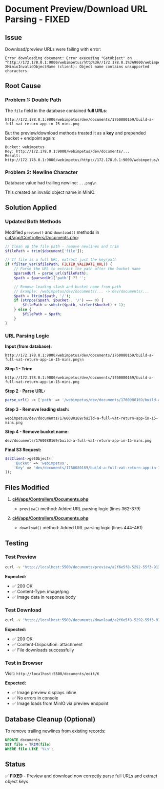 # Document Preview/Download URL Parsing - FIXED

## Issue
Download/preview URLs were failing with error:
```
Error downloading document: Error executing "GetObject" on
"http://172.178.0.1:9000/webimpetus/http%3A//172.178.0.1%3A9000/webimpetus/dev/documents/..."
XMinioInvalidObjectName (client): Object name contains unsupported characters.
```

## Root Cause

### Problem 1: Double Path
The `file` field in the database contained **full URLs**:
```
http://172.178.0.1:9000/webimpetus/dev/documents/1760080169/build-a-full-vat-return-app-in-15-mins.png
```

But the preview/download methods treated it as a **key** and prepended bucket + endpoint again:
```
Bucket: webimpetus
Key: http://172.178.0.1:9000/webimpetus/dev/documents/...
Result: http://172.178.0.1:9000/webimpetus/http://172.178.0.1:9000/webimpetus/dev/documents/...
```

### Problem 2: Newline Character
Database value had trailing newline: `...png\n`

This created an invalid object name in MinIO.

## Solution Applied

### Updated Both Methods
Modified `preview()` and `download()` methods in [ci4/app/Controllers/Documents.php](ci4/app/Controllers/Documents.php):

```php
// Clean up the file path - remove newlines and trim
$filePath = trim($document['file']);

// If file is a full URL, extract just the key/path
if (filter_var($filePath, FILTER_VALIDATE_URL)) {
    // Parse the URL to extract the path after the bucket name
    $parsedUrl = parse_url($filePath);
    $path = $parsedUrl['path'] ?? '';

    // Remove leading slash and bucket name from path
    // Example: /webimpetus/dev/documents/... -> dev/documents/...
    $path = ltrim($path, '/');
    if (strpos($path, $bucket . '/') === 0) {
        $filePath = substr($path, strlen($bucket) + 1);
    } else {
        $filePath = $path;
    }
}
```

### URL Parsing Logic

**Input (from database):**
```
http://172.178.0.1:9000/webimpetus/dev/documents/1760080169/build-a-full-vat-return-app-in-15-mins.png\n
```

**Step 1 - Trim:**
```
http://172.178.0.1:9000/webimpetus/dev/documents/1760080169/build-a-full-vat-return-app-in-15-mins.png
```

**Step 2 - Parse URL:**
```php
parse_url() -> ['path' => '/webimpetus/dev/documents/1760080169/build-a-full-vat-return-app-in-15-mins.png']
```

**Step 3 - Remove leading slash:**
```
webimpetus/dev/documents/1760080169/build-a-full-vat-return-app-in-15-mins.png
```

**Step 4 - Remove bucket name:**
```
dev/documents/1760080169/build-a-full-vat-return-app-in-15-mins.png
```

**Final S3 Request:**
```php
$s3Client->getObject([
    'Bucket' => 'webimpetus',
    'Key' => 'dev/documents/1760080169/build-a-full-vat-return-app-in-15-mins.png'
]);
```

## Files Modified

1. **[ci4/app/Controllers/Documents.php](ci4/app/Controllers/Documents.php#L362-L379)**
   - `preview()` method: Added URL parsing logic (lines 362-379)

2. **[ci4/app/Controllers/Documents.php](ci4/app/Controllers/Documents.php#L444-L461)**
   - `download()` method: Added URL parsing logic (lines 444-461)

## Testing

### Test Preview
```bash
curl -v "http://localhost:5500/documents/preview/a2f6e5f8-5292-55f3-913b-2958649c9360"
```

**Expected:**
- ✅ 200 OK
- ✅ Content-Type: image/png
- ✅ Image data in response body

### Test Download
```bash
curl -v "http://localhost:5500/documents/download/a2f6e5f8-5292-55f3-913b-2958649c9360"
```

**Expected:**
- ✅ 200 OK
- ✅ Content-Disposition: attachment
- ✅ File downloads successfully

### Test in Browser
Visit: `http://localhost:5500/documents/edit/6`

**Expected:**
- ✅ Image preview displays inline
- ✅ No errors in console
- ✅ Image loads from MinIO via preview endpoint

## Database Cleanup (Optional)

To remove trailing newlines from existing records:

```sql
UPDATE documents
SET file = TRIM(file)
WHERE file LIKE '%\n';
```

## Status
✅ **FIXED** - Preview and download now correctly parse full URLs and extract object keys
